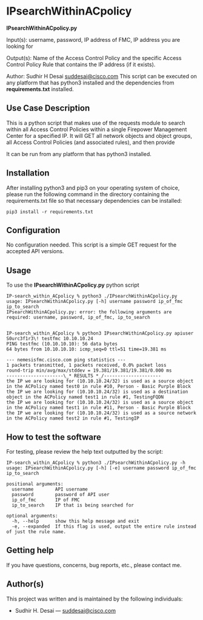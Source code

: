 # IPsearchWithinACpolicy

**IPsearchWithinACpolicy.py** 

Input(s): 
    username,
    password,
    IP address of FMC,
    IP address you are looking for

Output(s):
    Name of the Access Control Policy and the specific Access Control Policy Rule that contains the IP address (if it exists).

Author: Sudhir H Desai <suddesai@cisco.com>
This script can be executed on any platform that has python3 installed and the dependencies from **requirements.txt** installed.
 

## Use Case Description

This is a python script that makes use of the requests module to search within all Access Control Policies within a single Firepower Management Center for a specified IP. 
It will GET all network objects and object groups, all Access Control Policies (and associated rules), and then provide 

It can be run from any platform that has python3 installed.


## Installation

After installing python3 and pip3 on your operating system of choice, please run the following command in the directory containing the requirements.txt file so that necessary dependencies can be installed:  
```shell
pip3 install -r requirements.txt
```


## Configuration

No configuration needed. This script is a simple GET request for the accepted API versions.


## Usage

To use the **IPsearchWithinACpolicy.py** python script

```shell
IP-search_within_ACpolicy % python3 ./IPsearchWithinACpolicy.py
usage: IPsearchWithinACpolicy.py [-h] username password ip_of_fmc ip_to_search
IPsearchWithinACpolicy.py: error: the following arguments are required: username, password, ip_of_fmc, ip_to_search


IP-search_within_ACpolicy % python3 IPsearchWithinACpolicy.py apiuser S0urc3f1r3\! testfmc 10.10.10.24   
PING testfmc (10.10.10.10): 56 data bytes
64 bytes from 10.10.10.10: icmp_seq=0 ttl=51 time=19.381 ms

--- nemesisfmc.cisco.com ping statistics ---
1 packets transmitted, 1 packets received, 0.0% packet loss
round-trip min/avg/max/stddev = 19.381/19.381/19.381/0.000 ms
---------------------\_* RESULTS *_/---------------------
the IP we are looking for (10.10.10.24/32) is used as a source object in the ACPolicy named test0 in rule #10, Person - Basic Purple Block
the IP we are looking for (10.10.10.24/32) is used as a destination object in the ACPolicy named test1 in rule #1, TestingFQDN
the IP we are looking for (10.10.10.24/32) is used as a source object in the ACPolicy named test1 in rule #11, Person - Basic Purple Block
the IP we are looking for (10.10.10.24/32) is used as a source network in the ACPolicy named test2 in rule #1, TestingIP
```

## How to test the software

For testing, please review the help text outputted by the script:
```shell
IP-search_within_ACpolicy % python3 ./IPsearchWithinACpolicy.py -h
usage: IPsearchWithinACpolicy.py [-h] [-e] username password ip_of_fmc ip_to_search

positional arguments:
  username        API username
  password        password of API user
  ip_of_fmc       IP of FMC
  ip_to_search    IP that is being searched for

optional arguments:
  -h, --help      show this help message and exit
  -e, --expanded  If this flag is used, output the entire rule instead of just the rule name.
  ```


## Getting help

If you have questions, concerns, bug reports, etc., please contact me.


## Author(s)

This project was written and is maintained by the following individuals:  

* Sudhir H. Desai — suddesai@cisco.com
